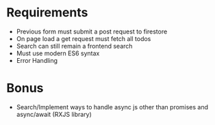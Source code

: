 # Requirements

- Previous form must submit a post request to firestore
- On page load a get request must fetch all todos
- Search can still remain a frontend search
- Must use modern ES6 syntax
- Error Handling

# Bonus
- Search/Implement ways to handle async js other than promises and async/await (RXJS library)